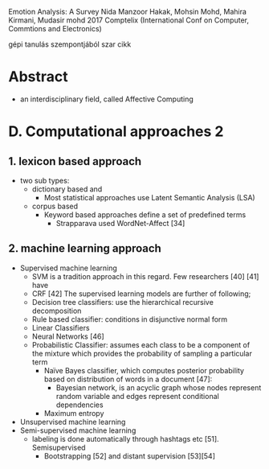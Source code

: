 Emotion Analysis: A Survey
Nida Manzoor Hakak, Mohsin Mohd, Mahira Kirmani, Mudasir mohd
2017 Comptelix (International Conf on Computer, Commtions and Electronics)

gépi tanulás szempontjából szar cikk

# Abstract

* an interdisciplinary field, called Affective Computing

# D. Computational approaches 2

## 1. lexicon based approach

* two sub types:
  * dictionary based and
    *  Most statistical approaches use Latent Semantic Analysis (LSA)
  * corpus based
    * Keyword based approaches define a set of predefined terms
      * Strapparava used WordNet-Affect [34]

## 2. machine learning approach

* Supervised machine learning
  * SVM is a tradition approach in this regard. Few researchers [40] [41] have
  * CRF [42] The supervised learning models are further of following;
  * Decision tree classifiers: use the hierarchical recursive decomposition
  * Rule based classifier: conditions in disjunctive normal form
  * Linear Classifiers
  * Neural Networks [46]
  * Probabilistic Classifier: assumes each class to be a component of the
    mixture which provides the probability of sampling a particular term
    * Naïve Bayes classifier, which computes posterior probability based on
      distribution of words in a document [47]:
      * Bayesian network, is an acyclic graph whose nodes represent random
        variable and edges represent conditional dependencies
    * Maximum entropy
* Unsupervised machine learning
* Semi-supervised machine learning
  * labeling is done automatically through hashtags etc [51].  Semisupervised
    * Bootstrapping [52] and distant supervision [53][54]
